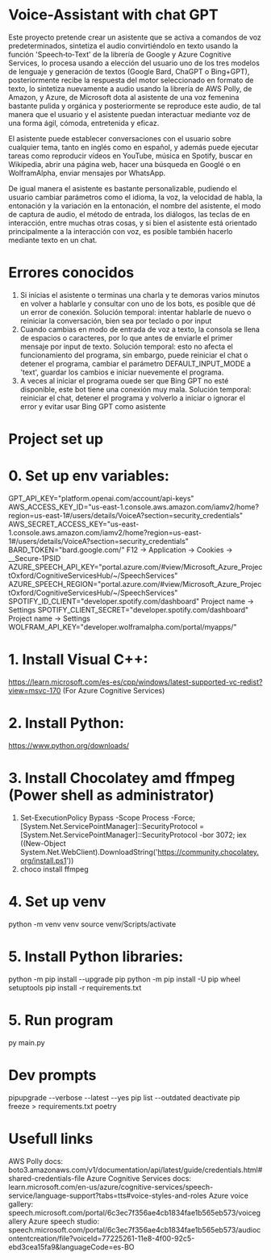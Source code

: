 # Voice-Assistant with chat GPT

Este proyecto pretende crear un asistente que se activa a comandos de voz predeterminados, sintetiza el audio convirtiéndolo en texto usando la función 'Speech‑to‑Text' de la librería de Google y Azure Cognitive Services, lo procesa usando a elección del usuario uno de los tres modelos de lenguaje y generación de textos (Google Bard, ChaGPT o Bing+GPT), posteriormente recibe la respuesta del motor seleccionado en formato de texto, lo sintetiza nuevamente a audio usando la librería de AWS Polly, de Amazon, y Azure, de Microsoft dota al asistente de una voz femenina bastante pulida y orgánica y posteriormente se reproduce este audio, de tal manera que el usuario y el asistente puedan interactuar mediante voz de una forma ágil, cómoda, entretenida y eficaz. 

El asistente puede establecer conversaciones con el usuario sobre cualquier tema, tanto en inglés como en español, y además puede ejecutar tareas como reproducir vídeos en YouTube, música en Spotify, buscar en Wikipedia, abrir una página web, hacer una búsqueda en Googlé o en WolframAlpha, enviar mensajes por WhatsApp.

De igual manera el asistente es bastante personalizable, pudiendo el usuario cambiar parámetros como el idioma, la voz, la velocidad de habla, la entonación y la variación en la entonación, el nombre del asistente, el modo de captura de audio, el método de entrada, los diálogos, las teclas de en interacción, entre muchas otras cosas, y si bien el asistente está orientado principalmente a la interacción con voz, es posible también hacerlo mediante texto en un chat.

# Errores conocidos
1. Si inicias el asistente o terminas una charla y te demoras varios minutos en volver a hablarle y consultar con uno de los bots, es posible que dé un error de conexión.
Solución temporal: intentar hablarle de nuevo o reiniciar la conversación, bien sea por teclado o por input
2. Cuando cambias en modo de entrada de voz a texto, la consola se llena de espacios o caracteres, por lo que antes de enviarle el primer mensaje por input de texto.
Solución temporal: esto no afecta el funcionamiento del programa, sin embargo, puede reiniciar el chat o detener el programa, cambiar el parámetro DEFAULT_INPUT_MODE a 'text', guardar los cambios e iniciar nuevemente el programa.
3. A veces al iniciar el programa ouede ser que Bing GPT no esté disponible, este bot tiene una conexión muy mala.
Solución temporal: reiniciar el chat, detener el programa y volverlo a iniciar o ignorar el error y evitar usar Bing GPT como asistente

# Project set up
# 0. Set up env variables:
GPT_API_KEY="platform.openai.com/account/api-keys"
AWS_ACCESS_KEY_ID="us-east-1.console.aws.amazon.com/iamv2/home?region=us-east-1#/users/details/VoiceA?section=security_credentials"
AWS_SECRET_ACCESS_KEY="us-east-1.console.aws.amazon.com/iamv2/home?region=us-east-1#/users/details/VoiceA?section=security_credentials"
BARD_TOKEN="bard.google.com/" F12 → Application → Cookies → __Secure-1PSID
AZURE_SPEECH_API_KEY="portal.azure.com/#view/Microsoft_Azure_ProjectOxford/CognitiveServicesHub/~/SpeechServices"
AZURE_SPEECH_REGION="portal.azure.com/#view/Microsoft_Azure_ProjectOxford/CognitiveServicesHub/~/SpeechServices"
SPOTIFY_ID_CLIENT="developer.spotify.com/dashboard" Project name → Settings
SPOTIFY_CLIENT_SECRET="developer.spotify.com/dashboard" Project name → Settings
WOLFRAM_API_KEY="developer.wolframalpha.com/portal/myapps/"
# 1. Install Visual C++:
https://learn.microsoft.com/es-es/cpp/windows/latest-supported-vc-redist?view=msvc-170 (For Azure Cognitive Services)
# 2. Install Python:
https://www.python.org/downloads/
# 3. Install Chocolatey amd ffmpeg (Power shell as administrator)
1. Set-ExecutionPolicy Bypass -Scope Process -Force; [System.Net.ServicePointManager]::SecurityProtocol = [System.Net.ServicePointManager]::SecurityProtocol -bor 3072; iex ((New-Object System.Net.WebClient).DownloadString('https://community.chocolatey.org/install.ps1'))
2. choco install ffmpeg
# 4. Set up venv
python -m venv venv
source venv/Scripts/activate
# 5. Install Python libraries:
python -m pip install --upgrade pip
python -m pip install -U pip wheel setuptools
pip install -r requirements.txt 
# 5. Run program
py main.py

 # Dev prompts
pipupgrade --verbose --latest --yes
pip list --outdated
deactivate
pip freeze > requirements.txt
poetry

# Usefull links
AWS Polly docs: boto3.amazonaws.com/v1/documentation/api/latest/guide/credentials.html#shared-credentials-file
Azure Cognitive Services docs: learn.microsoft.com/en-us/azure/cognitive-services/speech-service/language-support?tabs=tts#voice-styles-and-roles
Azure voice gallery: speech.microsoft.com/portal/6c3ec7f356ae4cb1834fae1b565eb573/voicegallery
Azure speech studio: speech.microsoft.com/portal/6c3ec7f356ae4cb1834fae1b565eb573/audiocontentcreation/file?voiceId=77225261-11e8-4f00-92c5-ebd3cea15fa9&languageCode=es-BO